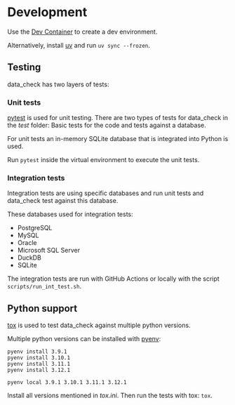 # Development

Use the [Dev Container](https://containers.dev/) to create a dev environment.

Alternatively, install [uv](https://docs.astral.sh/uv/) and run `uv sync --frozen`.

## Testing

data_check has two layers of tests:

### Unit tests

[pytest](https://pytest.org/) is used for unit testing. There are two types of tests for data_check in the _test_ folder: Basic tests for the code and tests against a database.

For unit tests an in-memory SQLite database that is integrated into Python is used.

Run `pytest` inside the virtual environment to execute the unit tests.

### Integration tests

Integration tests are using specific databases and run unit tests and data_check test against this database.

These databases used for integration tests:

- PostgreSQL
- MySQL
- Oracle
- Microsoft SQL Server
- DuckDB
- SQLite

The integration tests are run with GitHub Actions or locally with the script `scripts/run_int_test.sh`.

## Python support

[tox](https://github.com/tox-dev/tox) is used to test data_check against multiple python versions.

Multiple python versions can be installed with [pyenv](https://github.com/pyenv/pyenv):

```
pyenv install 3.9.1
pyenv install 3.10.1
pyenv install 3.11.1
pyenv install 3.12.1

pyenv local 3.9.1 3.10.1 3.11.1 3.12.1
```

Install all versions mentioned in _tox.ini_. Then run the tests with tox: `tox`.
